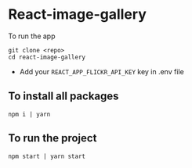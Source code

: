 # React-image-gallery

To run the app

```
git clone <repo>
cd react-image-gallery
```

- Add your `REACT_APP_FLICKR_API_KEY` key in .env file

## To install all packages
```
npm i | yarn
```
## To run the project
```
npm start | yarn start
```